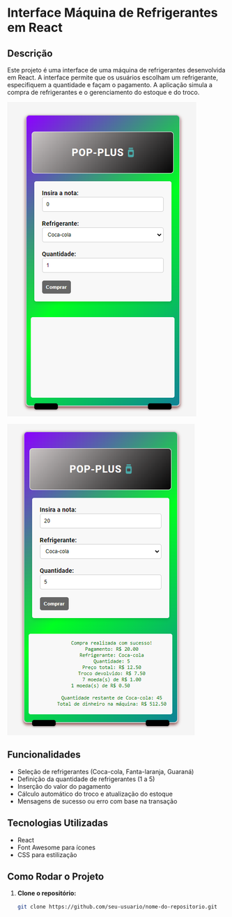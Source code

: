 # Interface Máquina de Refrigerantes em React


## Descrição

Este projeto é uma interface de uma máquina de refrigerantes desenvolvida em React. A interface permite que os usuários escolham um refrigerante, especifiquem a quantidade e façam o pagamento. A aplicação simula a compra de refrigerantes e o gerenciamento do estoque e do troco.

![ALT Text](img/Pop-Plus.png)


![ALT Text](img/compra-realizada.png)

## Funcionalidades

- Seleção de refrigerantes (Coca-cola, Fanta-laranja, Guaraná)
- Definição da quantidade de refrigerantes (1 a 5)
- Inserção do valor do pagamento
- Cálculo automático do troco e atualização do estoque
- Mensagens de sucesso ou erro com base na transação

## Tecnologias Utilizadas

- React
- Font Awesome para ícones
- CSS para estilização

## Como Rodar o Projeto

1. **Clone o repositório:**

   ```bash
   git clone https://github.com/seu-usuario/nome-do-repositorio.git
